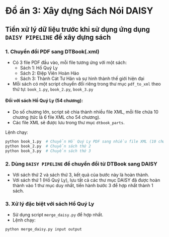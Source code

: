 
# Đồ án 3: Xây dựng Sách Nói DAISY

## Tiền xử lý dữ liệu trước khi sử dụng ứng dụng `DAISY PIPELINE` để xây dựng sách

### 1. Chuyển đổi PDF sang DTBook(.xml)

- Có 3 file PDF đầu vào, mỗi file tương ứng với một sách:
  - Sách 1: Hồ Quý Ly
  - Sách 2: Điệp Viên Hoàn Hảo
  - Sách 3: Thành Cát Tư Hãn và sự hình thành thế giới hiện đại
- Mỗi sách có một script chuyển đổi riêng trong thư mục `pdf_to_xml` theo thứ tự: `book_1.py`, `book_2.py`, `book_3.py`

#### Đối với sách Hồ Quý Ly (54 chương):
- Do số chương lớn, script sẽ chia thành nhiều file XML, mỗi file chứa 10 chương (tức là 6 file XML cho 54 chương).
- Các file XML sẽ được lưu trong thư mục `dtbook_parts`.

Lệnh chạy:
```bash
python book_1.py  # Chuyển Hồ Quý Ly PDF sang nhiều file XML (10 chương/file)
python book_2.py  # Chuyển sách thứ 2
python book_3.py  # Chuyển sách thứ 3
```

### 2. Dùng `DAISY PIPELINE` để chuyển đổi từ DTBook sang DAISY
- Với sách thứ 2 và sách thứ 3, kết quả của bước này là hoàn thành.
- Với sách thứ 1 (Hồ Quý Ly), lưu tất cả các thư mục DAISY đã được hoàn thành vào 1 thư mục duy nhất, tiến hành bước 3 để hợp nhất thành 1 sách.

### 3. Xử lý đặc biệt với sách Hồ Quý Ly
- Sử dụng script `merge_daisy.py` để hợp nhất.
- Lệnh chạy:
```bash
python merge_daisy.py input output
```